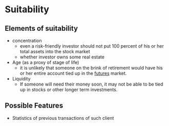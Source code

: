 # Suitability

## Elements of suitability

* concentration
  * even a risk-friendly investor should not put 100 percent of his or her total assets into the stock market
  * whether investor owns some real estate
* Age \(as a proxy of stage of life\)
  * it is unlikely that someone on the brink of retirement would have his or her entire account tied up in the [futures](https://www.investopedia.com/terms/f/futures.asp) market.
* Liquidity
  * If someone will need their money soon, it may not be able to be tied up in stocks or other longer term investments.

## Possible Features

* Statistics of previous transactions of such client

